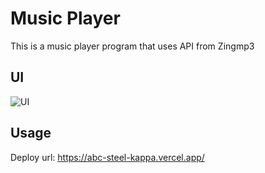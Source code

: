
# Music Player

This is a music player program that uses API from Zingmp3



## UI
![UI](https://github.com/kendyle2702/MusicPlayer/assets/101160086/118898ed-1c48-4e74-8b28-7a0b7e187185)




## Usage
Deploy url: https://abc-steel-kappa.vercel.app/

